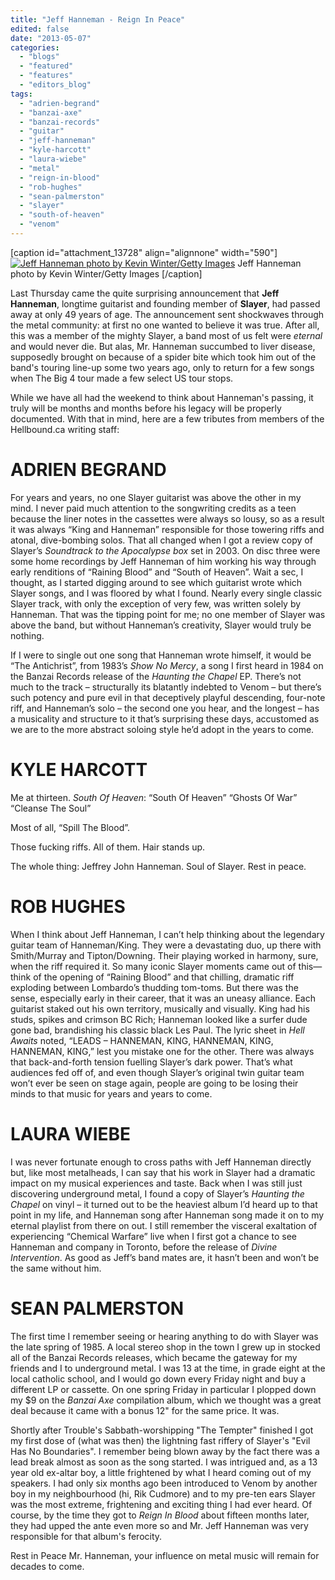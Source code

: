 ```yaml
---
title: "Jeff Hanneman - Reign In Peace"
edited: false
date: "2013-05-07"
categories:
  - "blogs"
  - "featured"
  - "features"
  - "editors_blog"
tags:
  - "adrien-begrand"
  - "banzai-axe"
  - "banzai-records"
  - "guitar"
  - "jeff-hanneman"
  - "kyle-harcott"
  - "laura-wiebe"
  - "metal"
  - "reign-in-blood"
  - "rob-hughes"
  - "sean-palmerston"
  - "slayer"
  - "south-of-heaven"
  - "venom"
---
```


\[caption id="attachment\_13728" align="alignnone" width="590"\][![Jeff Hanneman photo by Kevin Winter/Getty Images ](http://www.hellbound.ca/wp-content/uploads/2013/05/jeff-hanneman-obit-650-430-590x390.jpg)](http://www.hellbound.ca/wp-content/uploads/2013/05/jeff-hanneman-obit-650-430.jpg) Jeff Hanneman photo by Kevin Winter/Getty Images \[/caption\]

Last Thursday came the quite surprising announcement that **Jeff Hanneman**, longtime guitarist and founding member of **Slayer**, had passed away at only 49 years of age. The announcement sent shockwaves through the metal community: at first no one wanted to believe it was true. After all, this was a member of the mighty Slayer, a band most of us felt were _eternal_ and would never die. But alas, Mr. Hanneman succumbed to liver disease, supposedly brought on because of a spider bite which took him out of the band's touring line-up some two years ago, only to return for a few songs when The Big 4 tour made a few select US tour stops.

While we have all had the weekend to think about Hanneman's passing, it truly will be months and months before his legacy will be properly documented. With that in mind, here are a few tributes from members of the Hellbound.ca writing staff:

# **ADRIEN BEGRAND**

For years and years, no one Slayer guitarist was above the other in my mind. I never paid much attention to the songwriting credits as a teen because the liner notes in the cassettes were always so lousy, so as a result it was always “King and Hanneman” responsible for those towering riffs and atonal, dive-bombing solos. That all changed when I got a review copy of Slayer’s _Soundtrack to the Apocalypse box_ set in 2003. On disc three were some home recordings by Jeff Hanneman of him working his way through early renditions of “Raining Blood” and “South of Heaven”. Wait a sec, I thought, as I started digging around to see which guitarist wrote which Slayer songs, and I was floored by what I found. Nearly every single classic Slayer track, with only the exception of very few, was written solely by Hanneman. That was the tipping point for me; no one member of Slayer was above the band, but without Hanneman’s creativity, Slayer would truly be nothing.

If I were to single out one song that Hanneman wrote himself, it would be “The Antichrist”, from 1983’s _Show No Mercy_, a song I first heard in 1984 on the Banzai Records release of the _Haunting the Chapel_ EP. There’s not much to the track – structurally its blatantly indebted to Venom – but there’s such potency and pure evil in that deceptively playful descending, four-note riff, and Hanneman’s solo – the second one you hear, and the longest – has a musicality and structure to it that’s surprising these days, accustomed as we are to the more abstract soloing style he’d adopt in the years to come.

# **KYLE HARCOTT**

Me at thirteen. _South Of Heaven_: “South Of Heaven” “Ghosts Of War” “Cleanse The Soul”

Most of all, “Spill The Blood”.

Those fucking riffs. All of them. Hair stands up.

The whole thing: Jeffrey John Hanneman. Soul of Slayer. Rest in peace.

# **ROB HUGHES**

When I think about Jeff Hanneman, I can’t help thinking about the legendary guitar team of Hanneman/King. They were a devastating duo, up there with Smith/Murray and Tipton/Downing. Their playing worked in harmony, sure, when the riff required it. So many iconic Slayer moments came out of this—think of the opening of “Raining Blood” and that chilling, dramatic riff exploding between Lombardo’s thudding tom-toms. But there was the sense, especially early in their career, that it was an uneasy alliance. Each guitarist staked out his own territory, musically and visually. King had his studs, spikes and crimson BC Rich; Hanneman looked like a surfer dude gone bad, brandishing his classic black Les Paul. The lyric sheet in _Hell Awaits_ noted, “LEADS – HANNEMAN, KING, HANNEMAN, KING, HANNEMAN, KING,” lest you mistake one for the other. There was always that back-and-forth tension fuelling Slayer’s dark power. That’s what audiences fed off of, and even though Slayer’s original twin guitar team won’t ever be seen on stage again, people are going to be losing their minds to that music for years and years to come.

# **LAURA WIEBE**

I was never fortunate enough to cross paths with Jeff Hanneman directly but, like most metalheads, I can say that his work in Slayer had a dramatic impact on my musical experiences and taste. Back when I was still just discovering underground metal, I found a copy of Slayer’s _Haunting the Chapel_ on vinyl – it turned out to be the heaviest album I’d heard up to that point in my life, and Hanneman song after Hanneman song made it on to my eternal playlist from there on out. I still remember the visceral exaltation of experiencing “Chemical Warfare” live when I first got a chance to see Hanneman and company in Toronto, before the release of _Divine Intervention_. As good as Jeff’s band mates are, it hasn’t been and won’t be the same without him.

# **SEAN PALMERSTON**

The first time I remember seeing or hearing anything to do with Slayer was the late spring of 1985. A local stereo shop in the town I grew up in stocked all of the Banzai Records releases, which became the gateway for my friends and I to underground metal. I was 13 at the time, in grade eight at the local catholic school, and I would go down every Friday night and buy a different LP or cassette. On one spring Friday in particular I plopped down my $9 on the _Banzai Axe_ compilation album, which we thought was a great deal because it came with a bonus 12" for the same price. It was.

Shortly after Trouble's Sabbath-worshipping "The Tempter" finished I got my first dose of (what was then) the lightning fast riffery of Slayer's "Evil Has No Boundaries". I remember being blown away by the fact there was a lead break almost as soon as the song started. I was intrigued and, as a 13 year old ex-altar boy, a little frightened by what I heard coming out of my speakers. I had only six months ago been introduced to Venom by another boy in my neighbourhood (hi, Rik Cudmore) and to my pre-ten ears Slayer was the most extreme, frightening and exciting thing I had ever heard. Of course, by the time they got to _Reign In Blood_ about fifteen months later, they had upped the ante even more so and Mr. Jeff Hanneman was very responsible for that album's ferocity.

Rest in Peace Mr. Hanneman, your influence on metal music will remain for decades to come.
